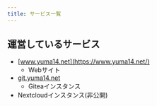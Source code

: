 ```yaml
---
title: サービス一覧
---
```


## 運営しているサービス

- [www.yuma14.net](https://www.yuma14.net/)
  - Webサイト
- <a href="https://git.yuma14.net/" target="_blank">git.yuma14.net</a>
  - Giteaインスタンス
- Nextcloudインスタンス(非公開)
